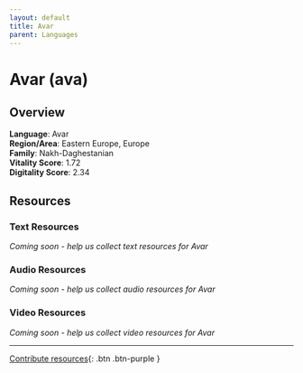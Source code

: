 ```yaml
---
layout: default
title: Avar
parent: Languages
---
```


# Avar (ava)

## Overview

**Language**: Avar  
**Region/Area**: Eastern Europe, Europe  
**Family**: Nakh-Daghestanian  
**Vitality Score**: 1.72  
**Digitality Score**: 2.34  

## Resources

### Text Resources
*Coming soon - help us collect text resources for Avar*

### Audio Resources
*Coming soon - help us collect audio resources for Avar*

### Video Resources
*Coming soon - help us collect video resources for Avar*

---

[Contribute resources](https://fairtrain.github.io/){: .btn .btn-purple }
